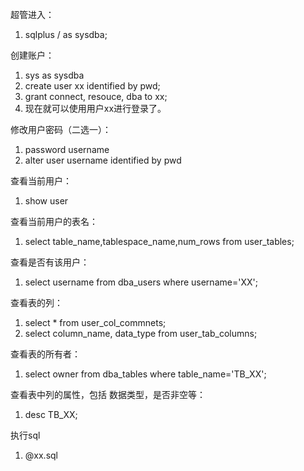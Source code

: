 超管进入：
1. sqlplus / as sysdba;

创建账户：
1. sys as sysdba
2. create user xx identified by pwd;
3. grant connect, resouce, dba to xx;
4. 现在就可以使用用户xx进行登录了。

修改用户密码（二选一）：
1. password username
2. alter user username identified by pwd

查看当前用户：
1. show user

查看当前用户的表名：
1. select table_name,tablespace_name,num_rows from user_tables;

查看是否有该用户：
1. select username from dba_users where username='XX';

查看表的列：
1. select * from user_col_commnets;
2. select column_name, data_type from user_tab_columns;

查看表的所有者：
1. select owner from dba_tables where table_name='TB_XX';

查看表中列的属性，包括 数据类型，是否非空等：
1. desc TB_XX;

执行sql
1. @xx.sql
